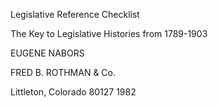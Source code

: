 Legislative Reference Checklist

The Key to Legislative Histories from 1789-1903

EUGENE NABORS

FRED B. ROTHMAN & Co.

Littleton, Colorado 80127
1982

